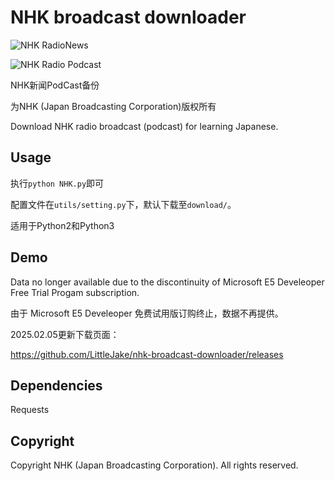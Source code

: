 # NHK broadcast downloader


![NHK RadioNews](https://www.nhk.or.jp/radionews/common/images/logo.png)



![NHK Radio Podcast](https://www.nhk.or.jp/radionews/common/images/ttl_podcast.png)



NHK新闻PodCast备份

为NHK (Japan Broadcasting Corporation)版权所有

Download NHK radio broadcast (podcast) for learning Japanese.


## Usage

执行`python NHK.py`即可

配置文件在`utils/setting.py`下，默认下载至`download/`。

适用于Python2和Python3


## Demo

Data no longer available due to the discontinuity of Microsoft E5 Develeoper Free Trial Progam subscription.

由于 Microsoft E5 Develeoper 免费试用版订购终止，数据不再提供。

2025.02.05更新下载页面：

https://github.com/LittleJake/nhk-broadcast-downloader/releases

## Dependencies

Requests


## Copyright

Copyright NHK (Japan Broadcasting Corporation). All rights reserved.

